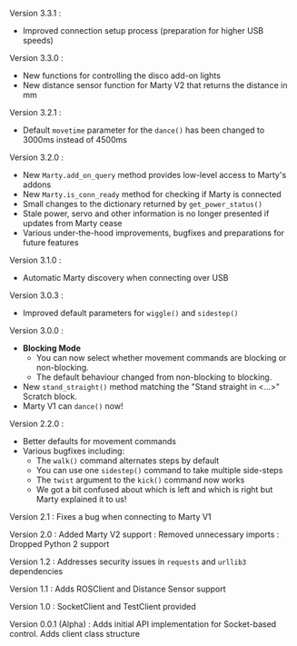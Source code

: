 Version 3.3.1 :
- Improved connection setup process (preparation for higher USB speeds)

Version 3.3.0 :
- New functions for controlling the disco add-on lights
- New distance sensor function for Marty V2 that returns the distance in mm

Version 3.2.1 :
- Default `movetime` parameter for the `dance()` has been changed to 3000ms instead of 4500ms

Version 3.2.0 :
- New `Marty.add_on_query` method provides low-level access to Marty's addons
- New `Marty.is_conn_ready` method for checking if Marty is connected
- Small changes to the dictionary returned by `get_power_status()`
- Stale power, servo and other information is no longer presented if updates from Marty cease
- Various under-the-hood improvements, bugfixes and preparations for future features

Version 3.1.0 :
- Automatic Marty discovery when connecting over USB

Version 3.0.3 :
- Improved default parameters for `wiggle()` and `sidestep()`

Version 3.0.0 :
- **Blocking Mode**
  - You can now select whether movement commands are blocking or non-blocking.
  - The default behaviour changed from non-blocking to blocking.
- New `stand_straight()` method matching the "Stand straight in <...>" Scratch block.
- Marty V1 can `dance()` now!

Version 2.2.0 :
- Better defaults for movement commands
- Various bugfixes including:
  - The `walk()` command alternates steps by default
  - You can use one `sidestep()` command to take multiple side-steps
  - The `twist` argument to the `kick()` command now works
  - We got a bit confused about which is left and which is right but Marty explained it to us!

Version 2.1
: Fixes a bug when connecting to Marty V1

Version 2.0
: Added Marty V2 support
: Removed unnecessary imports
: Dropped Python 2 support

Version 1.2
: Addresses security issues in `requests` and `urllib3` dependencies

Version 1.1
: Adds ROSClient and Distance Sensor support

Version 1.0
: SocketClient and TestClient provided

Version 0.0.1 (Alpha)
: Adds initial API implementation for Socket-based control. Adds client class structure
